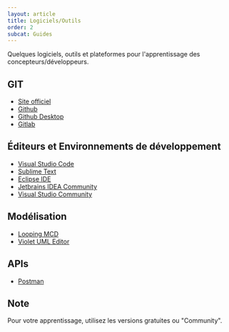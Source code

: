 ```yaml
---
layout: article 
title: Logiciels/Outils
order: 2
subcat: Guides
---
```


Quelques logiciels, outils et plateformes pour l'apprentissage des concepteurs/développeurs.


## GIT

- [Site officiel](https://git-scm.com/)
- [Github](https://github.com/)
- [Github Desktop](https://desktop.github.com/)
- [Gitlab](https://gitlab.com/)

## Éditeurs et Environnements de développement 

- [Visual Studio Code](https://code.visualstudio.com/)
- [Sublime Text](https://www.sublimetext.com/)
- [Eclipse IDE](https://www.eclipse.org/)
- [Jetbrains IDEA Community](https://www.jetbrains.com/idea/)
- [Visual Studio Community](https://visualstudio.microsoft.com/fr/)


## Modélisation

- [Looping MCD](https://www.looping-mcd.fr/)
- [Violet UML Editor](https://sourceforge.net/projects/violet/files/violetumleditor/2.1.0/)


## APIs

- [Postman](https://www.postman.com/)


## Note

Pour votre apprentissage, utilisez les versions gratuites ou "Community".